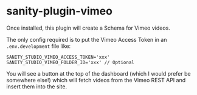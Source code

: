 # sanity-plugin-vimeo

Once installed, this plugin will create a Schema for Vimeo videos.

The only config required is to put the Vimeo Access Token in an `.env.development` file like:

```
SANITY_STUDIO_VIMEO_ACCESS_TOKEN='xxx'
SANITY_STUDIO_VIMEO_FOLDER_ID='xxx' // Optional
```

You will see a button at the top of the dashboard (which I would prefer be somewhere else!) which will fetch videos from the Vimeo REST API and insert them into the site.
